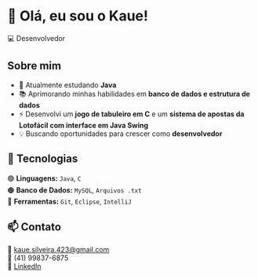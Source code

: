 # 👋 Olá, eu sou o Kaue!  
💻 Desenvolvedor  

## Sobre mim  
- 🎯 Atualmente estudando **Java**  
- 📚 Aprimorando minhas habilidades em **banco de dados e estrutura de dados**  
- ⚡ Desenvolvi um **jogo de tabuleiro em C** e um **sistema de apostas da Lotofácil com interface em Java Swing**  
- 💡 Buscando oportunidades para crescer como **desenvolvedor**  

## 🚀 Tecnologias  
🟢 **Linguagens:** `Java`, `C`  
🟠 **Banco de Dados:** `MySQL`, `Arquivos .txt`  
🔵 **Ferramentas:** `Git`, `Eclipse`, `IntelliJ`

## 📫 Contato  
📧 kaue.silveira.423@gmail.com  
📱 (41) 99837-6875  
💼 [LinkedIn](https://www.linkedin.com/in/kaue-silveira/)
